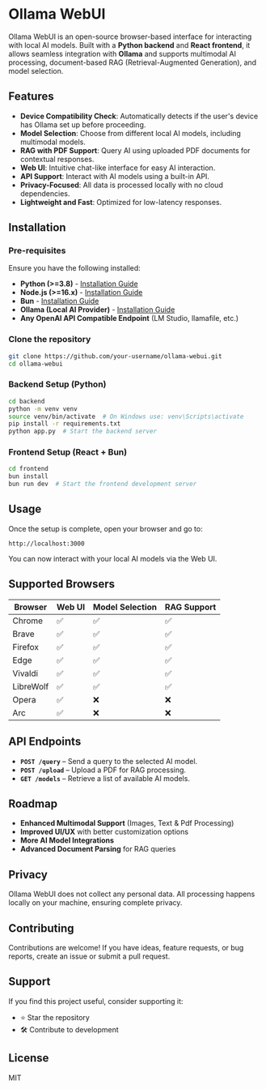 # Ollama WebUI

Ollama WebUI is an open-source browser-based interface for interacting with local AI models. Built with a **Python backend** and **React frontend**, it allows seamless integration with **Ollama** and supports multimodal AI processing, document-based RAG (Retrieval-Augmented Generation), and model selection.

## Features

- **Device Compatibility Check**: Automatically detects if the user's device has Ollama set up before proceeding.
- **Model Selection**: Choose from different local AI models, including multimodal models.
- **RAG with PDF Support**: Query AI using uploaded PDF documents for contextual responses.
- **Web UI**: Intuitive chat-like interface for easy AI interaction.
- **API Support**: Interact with AI models using a built-in API.
- **Privacy-Focused**: All data is processed locally with no cloud dependencies.
- **Lightweight and Fast**: Optimized for low-latency responses.

## Installation

### Pre-requisites
Ensure you have the following installed:
- **Python (>=3.8)** - [Installation Guide](https://www.python.org/downloads/)
- **Node.js (>=16.x)** - [Installation Guide](https://nodejs.org/)
- **Bun** - [Installation Guide](https://bun.sh/)
- **Ollama (Local AI Provider)** - [Installation Guide](https://ollama.ai/)
- **Any OpenAI API Compatible Endpoint** (LM Studio, llamafile, etc.)

### Clone the repository
```bash
git clone https://github.com/your-username/ollama-webui.git
cd ollama-webui
```

### Backend Setup (Python)
```bash
cd backend
python -m venv venv
source venv/bin/activate  # On Windows use: venv\Scripts\activate
pip install -r requirements.txt
python app.py  # Start the backend server
```

### Frontend Setup (React + Bun)
```bash
cd frontend
bun install
bun run dev  # Start the frontend development server
```

## Usage

Once the setup is complete, open your browser and go to:
```
http://localhost:3000
```
You can now interact with your local AI models via the Web UI.

## Supported Browsers

| Browser    | Web UI | Model Selection | RAG Support |
|------------|--------|----------------|-------------|
| Chrome     | ✅     | ✅             | ✅          |
| Brave      | ✅     | ✅             | ✅          |
| Firefox    | ✅     | ✅             | ✅          |
| Edge       | ✅     | ✅             | ✅          |
| Vivaldi    | ✅     | ✅             | ✅          |
| LibreWolf  | ✅     | ✅             | ✅          |
| Opera      | ✅     | ❌             | ❌          |
| Arc        | ✅     | ❌             | ❌          |

## API Endpoints

- **`POST /query`** – Send a query to the selected AI model.
- **`POST /upload`** – Upload a PDF for RAG processing.
- **`GET /models`** – Retrieve a list of available AI models.

## Roadmap
- **Enhanced Multimodal Support** (Images, Text & Pdf Processing)
- **Improved UI/UX** with better customization options
- **More AI Model Integrations**
- **Advanced Document Parsing** for RAG queries

## Privacy
Ollama WebUI does not collect any personal data. All processing happens locally on your machine, ensuring complete privacy.

## Contributing
Contributions are welcome! If you have ideas, feature requests, or bug reports, create an issue or submit a pull request.

## Support
If you find this project useful, consider supporting it:
- ⭐ Star the repository
- 🛠️ Contribute to development


## License
MIT



